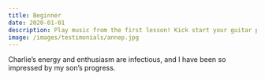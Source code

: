 ```yaml
---
title: Beginner
date: 2020-01-01
description: Play music from the first lesson! Kick start your guitar playing with enjoyable and frustration free methods.
image: /images/testimonials/annep.jpg
---
```


Charlie’s energy and enthusiasm are infectious, and I have been so impressed by my son’s progress.

